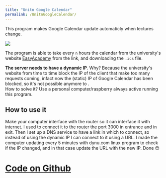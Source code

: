 ```yaml
---
title: "Unitn Google Calendar"
permalink: /UnitnGoogleCalendar/
---
```


This program makes Google Calendar update automaticly when lectures change.

<img src="assets/images/CalendarScreen.png">

The program is able to take every `n` hours the calendar from the university's website [EasyAcademy](https://easyacademy.unitn.it/AgendaStudentiUnitn/) from the link, and downloading the `.ics` file.  

**The server needs to have a dynamic IP**. Why? Because the university's website from time to time block the IP of the client that make too many requests coming, infact now the (static) IP of Google Calendar has been blocked, so it's not possible anymore to .  
How to solve it?
Use a personal computer/raspberry always active running this program.

## How to use it
Make your computer interface with the router so it can interface it with internet. I used to connect it to the router the port 3000 in entrance and in exit. Then I set up a DNS service to have a link in which to connect, so instead of using the dynamic IP I can connect to it using a URL. I made the computer updating every 5 minutes with dynu.com linux program to check if the IP changed, and in that case update the URL with the new IP. 
Done 😊

# [Code on Github](https://github.com/MarcoDiFrancesco/UnitnGoogleCalendar)
